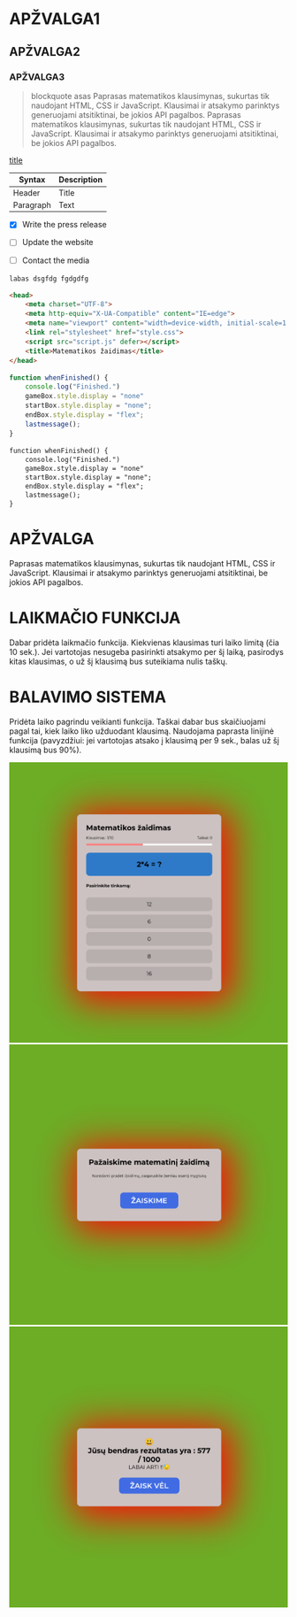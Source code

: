 # APŽVALGA1
## APŽVALGA2
### APŽVALGA3
> blockquote asas
> Paprasas matematikos klausimynas, sukurtas tik naudojant HTML, CSS ir JavaScript. Klausimai ir atsakymo parinktys generuojami atsitiktinai, be jokios API pagalbos. Paprasas matematikos klausimynas, sukurtas tik naudojant HTML, CSS ir JavaScript. Klausimai ir atsakymo parinktys generuojami atsitiktinai, be jokios API pagalbos.

[title](https://www.example.com)



| Syntax | Description |
| ----------- | ----------- |
| Header | Title |
| Paragraph | Text |


- [x] Write the press release
- [ ] Update the website
- [ ] Contact the media


`labas dsgfdg
fgdgdfg`

```html
<head>
    <meta charset="UTF-8">
    <meta http-equiv="X-UA-Compatible" content="IE=edge">
    <meta name="viewport" content="width=device-width, initial-scale=1.0">
    <link rel="stylesheet" href="style.css">
    <script src="script.js" defer></script>
    <title>Matematikos žaidimas</title>
</head>
```

```js
function whenFinished() {
    console.log("Finished.")
    gameBox.style.display = "none"
    startBox.style.display = "none";
    endBox.style.display = "flex";
    lastmessage();
}
```


```
function whenFinished() {
    console.log("Finished.")
    gameBox.style.display = "none"
    startBox.style.display = "none";
    endBox.style.display = "flex";
    lastmessage();
}
```

# APŽVALGA
Paprasas matematikos klausimynas, sukurtas tik naudojant HTML, CSS ir JavaScript. Klausimai ir atsakymo parinktys generuojami atsitiktinai, be jokios API pagalbos.


# LAIKMAČIO FUNKCIJA
Dabar pridėta laikmačio funkcija. Kiekvienas klausimas turi laiko limitą (čia 10 sek.).
Jei vartotojas nesugeba pasirinkti atsakymo per šį laiką, pasirodys kitas klausimas, o už šį klausimą bus suteikiama nulis taškų.

# BALAVIMO SISTEMA
Pridėta laiko pagrindu veikianti funkcija. Taškai dabar bus skaičiuojami pagal tai, kiek laiko liko užduodant klausimą.
Naudojama paprasta linijinė funkcija (pavyzdžiui: jei vartotojas atsako į klausimą per 9 sek., balas už šį klausimą bus 90%).

![image](https://raw.githubusercontent.com/dairidas/math-quiz/master/media/img1.png)
![image](https://raw.githubusercontent.com/dairidas/math-quiz/master/media/img2.png)
![image](https://raw.githubusercontent.com/dairidas/math-quiz/master/media/img3.png)
